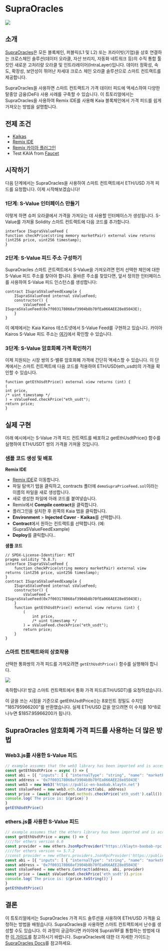 # SupraOracles

![](/img/banners/kaia-supra.png)

## 소개

[SupraOracles](https://supraoracles.com/)은 모든 블록체인, 퍼블릭(L1 및 L2) 또는 프라이빗(기업)을 상호 연결하는 크로스체인 솔루션(데이터 오라클, 자산 브리지, 자동화 네트워크 등)의 수직 통합 툴킷인 새로운 고처리량 오라클 및 인트라레이어(IntraLayer)입니다. 데이터 정확성, 속도, 확장성, 보안성이 뛰어난 차세대 크로스 체인 오라클 솔루션으로 스마트 컨트랙트를 제공합니다.

SupraOracles을 사용하면 스마트 컨트랙트가 가격 데이터 피드에 액세스하여 다양한 탈중앙 금융(DeFi) 사용 사례를 구축할 수 있습니다. 이 튜토리얼에서는 SupraOracles을 사용하여 Remix IDE를 사용해 Kaia 블록체인에서 가격 피드를 쉽게 가져오는 방법을 설명합니다.

## 전제 조건

- [Kaikas](https://chrome.google.com/webstore/detail/kaikas/jblndlipeogpafnldhgmapagcccfchpi?hl=en)
- [Remix IDE](https://remix.ethereum.org/)
- [Remix 카이아 플러그인](https://klaytn.foundation/using-klaytn-plugin-on-remix/)
- Test KAIA from [Faucet](https://faucet.kaia.io)

## 시작하기

다음 단계에서는 SupraOracles을 사용하여 스마트 컨트랙트에서 ETH/USD 가격 피드를 요청합니다. 이제 시작해보겠습니다!

### 1단계: S-Value 인터페이스 만들기

이렇게 하면 슈퍼 오라클에서 가격을 가져오는 데 사용할 인터페이스가 생성됩니다. S-Value를 가져올 Solidity 스마트 컨트랙트에 다음 코드를 추가합니다.

```solidity
interface ISupraSValueFeed {
function checkPrice(string memory marketPair) external view returns (int256 price, uint256 timestamp);
}
```

### 2단계: S-Value 피드 주소 구성하기

SupraOracles 스마트 콘트랙트에서 S-Value을 가져오려면 먼저 선택한 체인에 대한 S-Value 피드 주소를 찾아야 합니다. 올바른 주소를 찾았다면, 앞서 정의한 인터페이스를 사용하여 S-Value 피드 인스턴스를 생성합니다:

```solidity
contract ISupraSValueFeedExample {
    ISupraSValueFeed internal sValueFeed;
    constructor() {
        sValueFeed = ISupraSValueFeed(0x7f003178060af3904b8b70fEa066AEE28e85043E);
    }
}
```

이 예제에서는 Kaia Kairos 테스트넷에서 S-Value Feed를 구현하고 있습니다. 카이아 Kairos S-Value 피드 주소는 [여기](https://supraoracles.com/docs/get-started/networks/)에서 확인할 수 있습니다.

### 3단계: S-Value 암호화폐 가격 확인하기

이제 지원되는 시장 쌍의 S-밸류 암호화폐 가격에 간단히 액세스할 수 있습니다. 이 단계에서는 스마트 컨트랙트에 다음 코드를 적용하여 ETH/USD(eth_usdt)의 가격을 확인할 수 있습니다.

```solidity
function getEthUsdtPrice() external view returns (int) {
(
int price,
/* uint timestamp */
) = sValueFeed.checkPrice("eth_usdt");
return price;
}
```

## 실제 구현

아래 예시에서는 S-Value 가격 피드 컨트랙트를 배포하고 getEthUsdtPrice() 함수를 실행하여 ETH/USDT 쌍의 가격을 가져올 것입니다.

### 샘플 코드 생성 및 배포

**Remix IDE**

- [Remix IDE](https://remix.ethereum.org/)로 이동합니다.
- 파일 탐색기 탭을 클릭하고, contracts 폴더에 `demoSupraPriceFeed.sol`이라는 이름의 파일을 새로 생성합니다.
- 새로 생성한 파일에 아래 코드를 붙여넣습니다.
- Remix에서 **Compile contract**을 클릭합니다.
- 플러그인을 설치한 후 왼쪽의 Kaia 탭을 클릭합니다.
- **Environment** > **Injected Caver** - **Kaikas**를 선택합니다.
- **Contract**에서 원하는 컨트랙트를 선택합니다. (예: ISupraSValueFeedExample)
- **Deploy**를 클릭합니다..

**샘플 코드**

```solidity
// SPDX-License-Identifier: MIT
pragma solidity ^0.8.7;
interface ISupraSValueFeed {
    function checkPrice(string memory marketPair) external view returns (int256 price, uint256 timestamp);
}
contract ISupraSValueFeedExample {
    ISupraSValueFeed internal sValueFeed;
    constructor() {
        sValueFeed = ISupraSValueFeed(0x7f003178060af3904b8b70fEa066AEE28e85043E);
    }
    function getEthUsdtPrice() external view returns (int) {
        (
            int price,
            /* uint timestamp */
        ) = sValueFeed.checkPrice("eth_usdt");
        return price;
    }
}
```

### 스마트 컨트랙트와의 상호작용

선택한 통화쌍의 가격 피드를 가져오려면 `getEthUsdtPrice()` 함수를 실행해야 합니다.

![](/img/build/tools/sPriceFeed.png)

축하합니다! 방금 스마트 컨트랙트에서 통화 가격 피드(ETH/USDT)를 요청하셨습니다.

이 글을 쓰는 시점을 기준으로 getEthUsdtPrice()는 8포인트 정밀도 수치인 "185795966200"를 반환했습니다. 실제 ETH/USD 값을 얻으려면 이 수치를 10^8로 나누면 $1857.95966200가 됩니다.

## SupraOracles 암호화폐 가격 피드를 사용하는 더 많은 방법

### Web3.js를 사용한 S-Value 피드

```javascript
// example assumes that the web3 library has been imported and is accessible within your scope
const getEthUsdtPrice = async () => {
const abi = [{ "inputs": [ { "internalType": "string", "name": "marketPair", "type": "string" } ], "name": "checkPrice", "outputs": [ { "internalType": "int256", "name": "price", "type": "int256" }, { "internalType": "uint256", "name": "timestamp", "type": "uint256" } ], "stateMutability": "view", "type": "function" } ]
const address = '0x7f003178060af3904b8b70fEa066AEE28e85043E'
const web3 = new Web3('https://public-en-baobab.klaytn.net')
const sValueFeed = new web3.eth.Contract(abi, address)
const price = (await sValueFeed.methods.checkPrice('eth_usdt').call()).price
console.log(`The price is: ${price}`)
}
getEthUsdtPrice()
```

### ethers.js를 사용한 S-Value 피드

```javascript
// example assumes that the ethers library has been imported and is accessible within your scope
const getEthUsdtPrice = async () => {
////for ethers version 6.0
const provider = new ethers.JsonRpcProvider("https://klaytn-baobab-rpc.allthatnode.com:8551")
////for ethers version <= 5.7.2
//const provider = new ethers.providers.JsonRpcProvider('https://public-en-baobab.klaytn.net')
const abi = [{ "inputs": [ { "internalType": "string", "name": "marketPair", "type": "string" } ], "name": "checkPrice", "outputs": [ { "internalType": "int256", "name": "price", "type": "int256" }, { "internalType": "uint256", "name": "timestamp", "type": "uint256" } ], "stateMutability": "view", "type": "function" } ]
const address = '0x7f003178060af3904b8b70fEa066AEE28e85043E'
const sValueFeed = new ethers.Contract(address, abi, provider)
const price = (await sValueFeed.checkPrice('eth_usdt')).price
console.log(`The price is: ${price.toString()}`)
}
getEthUsdtPrice()
```

## 결론

이 튜토리얼에서는 SupraOracles 가격 피드 솔루션을 사용하여 ETH/USD 가격을 요청하는 방법을 배웠습니다. SupraOracles을 사용하면 스마트 컨트랙트에서 난수를 생성할 수도 있습니다. 이 과정이 궁금하다면 카이아에 SupraVRF를 통합하는 방법에 대한 [이 가이드](https://metaverse-knowledge-kit.klaytn.foundation/docs/decentralized-oracle/oracle-providers/supraOracles-tutorial)를 참고하시기 바랍니다. SupraOracles에 대한 더 자세한 가이드는 [SupraOracles Docs](https://supraoracles.com/docs/development-guides)를 참고하세요.
